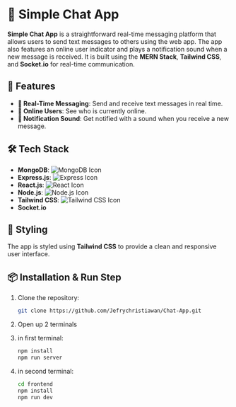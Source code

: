 # 💬 Simple Chat App

**Simple Chat App** is a straightforward real-time messaging platform that allows users to send text messages to others using the web app. The app also features an online user indicator and plays a notification sound when a new message is received. It is built using the **MERN Stack**, **Tailwind CSS**, and **Socket.io** for real-time communication.

## 🚀 Features

- **💬 Real-Time Messaging**: Send and receive text messages in real time.
- **👥 Online Users**: See who is currently online.
- **🔔 Notification Sound**: Get notified with a sound when you receive a new message.

## 🛠️ Tech Stack

- **MongoDB**: ![MongoDB Icon](https://img.icons8.com/color/48/000000/mongodb.png)
- **Express.js**: ![Express Icon](https://img.icons8.com/color/48/000000/express.png)
- **React.js**: ![React Icon](https://img.icons8.com/color/48/000000/react-native.png)
- **Node.js**: ![Node.js Icon](https://img.icons8.com/color/48/000000/nodejs.png)
- **Tailwind CSS**: ![Tailwind CSS Icon](https://img.icons8.com/color/48/000000/tailwindcss.png)
- **Socket.io**

## 🎨 Styling

The app is styled using **Tailwind CSS** to provide a clean and responsive user interface.

## 📦 Installation & Run Step

1. Clone the repository:

   ```bash
   git clone https://github.com/Jefrychristiawan/Chat-App.git
2. Open up 2 terminals
3. in first terminal:
   ```bash
   npm install
   npm run server
4. in second terminal:
   ```bash
   cd frontend
   npm install
   npm run dev
